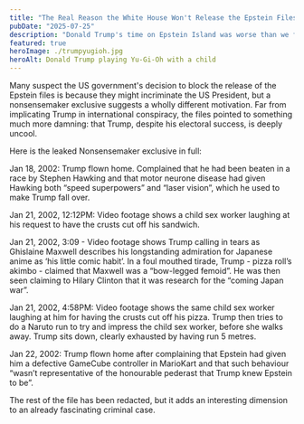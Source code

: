 ```yaml
---
title: "The Real Reason the White House Won't Release the Epstein Files"
pubDate: "2025-07-25"
description: "Donald Trump's time on Epstein Island was worse than we feared"
featured: true
heroImage: ./trumpyugioh.jpg
heroAlt: Donald Trump playing Yu-Gi-Oh with a child
---
```


Many suspect the US government's decision to block the release of the Epstein files is because they might incriminate the US President, but a nonsensemaker exclusive suggests a wholly different motivation. Far from implicating Trump in international conspiracy, the files pointed to something much more damning: that Trump, despite his electoral success, is deeply uncool.

Here is the leaked Nonsensemaker exclusive in full: 

Jan 18, 2002: Trump flown home. Complained that he had been beaten in a race by Stephen Hawking and that motor neurone disease had given Hawking both “speed superpowers” and “laser vision”, which he used to make Trump fall over.

Jan 21, 2002, 12:12PM: Video footage shows a child sex worker laughing at his request to have the crusts cut off his sandwich.

Jan 21, 2002, 3:09 - Video footage shows Trump calling in tears as Ghislaine Maxwell describes his longstanding admiration for Japanese anime as ‘his little comic habit’. In a foul mouthed tirade, Trump - pizza roll’s akimbo - claimed that Maxwell was a “bow-legged femoid”. He was then seen claiming to Hilary Clinton that it was research for the “coming Japan war”.

Jan 21, 2002, 4:58PM: Video footage shows the same child sex worker laughing at him for having the crusts cut off his pizza. Trump then tries to do a Naruto run to try and impress the child sex worker, before she walks away. Trump sits down, clearly exhausted by having run 5 metres.

Jan 22, 2002: Trump flown home after complaining that Epstein had given him a defective GameCube controller in MarioKart and that such behaviour “wasn’t representative of the honourable pederast that Trump knew Epstein to be”.

The rest of the file has been redacted, but it adds an interesting dimension to an already fascinating criminal case.
